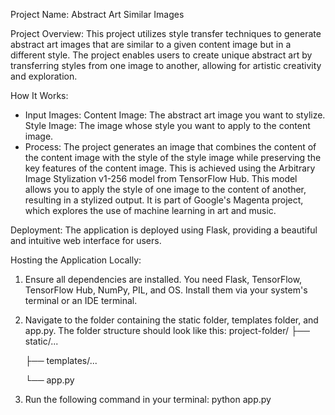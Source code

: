 Project Name: Abstract Art Similar Images

Project Overview:
This project utilizes style transfer techniques to generate abstract art images that are similar to a given content image but in a different style.
The project enables users to create unique abstract art by transferring styles from one image to another, allowing for artistic creativity and exploration.

How It Works:
- Input Images:
        Content Image: The abstract art image you want to stylize.
        Style Image: The image whose style you want to apply to the content image.
- Process:
The project generates an image that combines the content of the content image with the style of the style image while preserving the key features of the content image. This is achieved using the Arbitrary Image Stylization v1-256 model from TensorFlow Hub. This model allows you to apply the style of one image to the content of another, resulting in a stylized output. It is part of Google's Magenta project, which explores the use of machine learning in art and music.

Deployment:
The application is deployed using Flask, providing a beautiful and intuitive web interface for users.

Hosting the Application Locally:

1. Ensure all dependencies are installed. You need Flask, TensorFlow, TensorFlow Hub, NumPy, PIL, and OS. Install them via your system's terminal or an IDE terminal.

2. Navigate to the folder containing the static folder, templates folder, and app.py. The folder structure should look like this:
project-folder/
├── static/...

    ├── templates/...

    └── app.py

3. Run the following command in your terminal: python app.py
